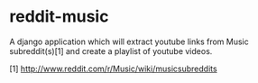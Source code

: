 reddit-music
============

A django application which will extract youtube links from Music subreddit(s)[1]
and create a playlist of youtube videos.


[1] http://www.reddit.com/r/Music/wiki/musicsubreddits
